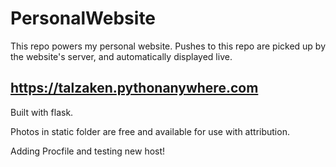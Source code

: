 # PersonalWebsite
This repo powers my personal website. Pushes to this repo are picked up by the website's server, and automatically displayed live.
## https://talzaken.pythonanywhere.com

Built with flask.

Photos in static folder are free and available for use with attribution.


Adding Procfile and testing new host!